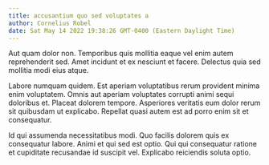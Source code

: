 ```yaml
---
title: accusantium quo sed voluptates a
author: Cornelius Robel
date: Sat May 14 2022 19:38:26 GMT-0400 (Eastern Daylight Time)
---
```

Aut quam dolor non. Temporibus quis mollitia eaque vel enim autem reprehenderit sed. Amet incidunt et ex nesciunt et facere. Delectus quia sed mollitia modi eius atque.

 Labore numquam quidem. Est aperiam voluptatibus rerum provident minima enim voluptatem. Omnis aut aperiam voluptates corrupti animi sequi doloribus et. Placeat dolorem tempore. Asperiores veritatis eum dolor rerum sit quibusdam ut explicabo. Repellat quasi autem est ad porro enim sit et consequatur.

 Id qui assumenda necessitatibus modi. Quo facilis dolorem quis ex consequatur labore. Animi et qui sed est optio. Qui qui consequatur ratione et cupiditate recusandae id suscipit vel. Explicabo reiciendis soluta optio.